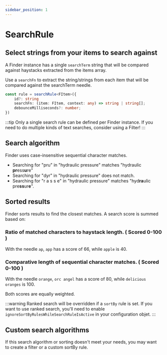 ```yaml
---
sidebar_position: 1
---
```


# SearchRule

## Select strings from your items to search against

A Finder instance has a single `searchTerm` string that will be compared against haystacks extracted from the items array.

Use a `searchFn` to extract the string/strings from each item that will be compared against the searchTerm needle.

```ts
const rule = searchRule<FItem>({
    id?: string
    searchFn: (item: FItem, context: any) => string | string[];
    debounceMilliseconds?: number;
})
```

:::tip
Only a single search rule can be defined per Finder instance. If you need to do multiple kinds of text searches, consider using a Filter!
:::

## Search algorithm

Finder uses case-insensitive sequential character matches.

- Searching for "pru" in "hydraulic pressure" matches "hydraulic **pr**ess**u**re"
- Searching for "dyr" in "hydraulic pressure" does not match.
- Searching for "r a s s e" in "hydraulic pressure" matches "hyd**ra**ulic pre**ss**ur**e**".

## Sorted results

Finder sorts results to find the closest matches. A search score is summed based on:

### Ratio of matched characters to haystack length. ( Scored 0-100 )

With the needle `ap`, `app` has a score of 66, while `apple` is 40.

### Comparative length of sequential character matches. ( Scored 0-100 )

With the needle `orange`, `orc angel` has a score of 80, while `delicious oranges` is 100.

Both scores are equally weighted.

:::warning
Ranked search will be overridden if a `sortBy` rule is set. If you want to use ranked search, you'll need to enable `ignoreSortByRulesWhileSearchRuleIsActive` in your configuration objet.
:::

## Custom search algorithms

If this search algorithm or sorting doesn't meet your needs, you may want to create a filter or a custom sortBy rule.
